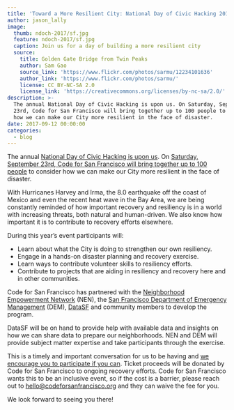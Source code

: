 ```yaml
---
title: 'Toward a More Resilient City: National Day of Civic Hacking 2017'
author: jason_lally
image:
  thumb: ndoch-2017/sf.jpg
  feature: ndoch-2017/sf.jpg
  caption: Join us for a day of building a more resilient city
  source:
    title: Golden Gate Bridge from Twin Peaks
    author: Sam Gao
    source_link: 'https://www.flickr.com/photos/sarmu/12234101636'
    author_link: 'https://www.flickr.com/photos/sarmu/'
    license: CC BY-NC-SA 2.0
    license_link: 'https://creativecommons.org/licenses/by-nc-sa/2.0/'
description: >-
  The annual National Day of Civic Hacking is upon us. On Saturday, September
  23rd, Code for San Francisco will bring together up to 100 people to consider
  how we can make our City more resilient in the face of disaster.
date: 2017-09-12 00:00:00
categories:
  - blog
---
```



The annual [National Day of Civic Hacking is upon us](https://www.codeforamerica.org/events/national-day-of-civic-hacking-2017). On [Saturday, September 23rd, Code for San Francisco will bring together up to 100 people](http://ndoch2017.codeforsanfrancisco.org/)&nbsp;to consider how we can make our City more resilient in the face of disaster.

With Hurricanes Harvey and Irma, the 8.0 earthquake off the coast of Mexico and even the recent heat wave in the Bay Area, we are being constantly reminded of how important recovery and resiliency is in a world with increasing threats, both natural and human-driven. We also know how important it is to contribute to recovery efforts elsewhere.

During this year’s event participants will:

* Learn about what the City is doing to strengthen our own resiliency.
* Engage in a hands-on disaster planning and recovery exercise.
* Learn ways to contribute volunteer skills to resiliency efforts.
* Contribute to projects that are aiding in resiliency and recovery here and in other communities.

Code for San Francisco has partnered with the [Neighborhood Empowerment Network](http://empowersf.org) (NEN), the [San Francisco Department of Emergency Management](http://sfdem.org)&nbsp;(DEM), [DataSF](https://datasf.org)&nbsp;and community members to develop the program.

DataSF will be on hand to provide help with available data and insights on how we can share data to prepare our neighborhoods. NEN and DEM will provide subject matter expertise and take participants through the exercise.

This is a timely and important conversation for us to be having and [we encourage you to participate if you can](https://www.eventbrite.com/e/national-day-of-civic-hacking-tickets-36960808774). Ticket proceeds will be donated by Code for San Francisco to ongoing recovery efforts. Code for San Francisco wants this to be an inclusive event, so if the cost is a barrier, please reach out to [hello@codeforsanfrancisco.org](javascript:void(location.href='mailto:'+String.fromCharCode(104,101,108,108,111,64,99,111,100,101,102,111,114,115,97,110,102,114,97,110,99,105,115,99,111,46,111,114,103))) and they can waive the fee for you.

We look forward to seeing you there!
